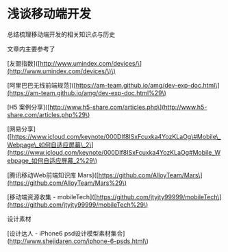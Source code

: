 # 浅谈移动端开发

总结梳理移动端开发的相关知识点与历史

文章内主要参考了

\[友盟指数\]\([http://www.umindex.com/devices/\](http://www.umindex.com/devices/\)\)

\[阿里巴巴无线前端规范\]\([https://am-team.github.io/amg/dev-exp-doc.html\](https://am-team.github.io/amg/dev-exp-doc.html%29\)

\[H5 案例分享\]\([http://www.h5-share.com/articles.php\](http://www.h5-share.com/articles.php%29\)

\[网易分享\]\([https://www.icloud.com/keynote/000DIf8ISxFcuxka4YozKLaOg\#Mobile\_Webpage\_如何自适应屏幕\_2\](https://www.icloud.com/keynote/000DIf8ISxFcuxka4YozKLaOg#Mobile_Webpage_如何自适应屏幕_2%29\)

\[腾讯移动Web前端知识库 Mars\]\([https://github.com/AlloyTeam/Mars\](https://github.com/AlloyTeam/Mars%29\)

\[移动端资源收集 - mobileTech\]\([https://github.com/jtyjty99999/mobileTech\](https://github.com/jtyjty99999/mobileTech%29\)



设计素材

\[设计达人 - iPhone6 psd设计模型素材集合\]\(http://www.shejidaren.com/iphone-6-psds.html\)

